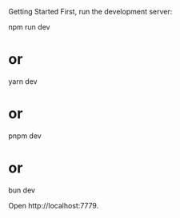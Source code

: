 Getting Started
First, run the development server:

npm run dev
# or
yarn dev
# or
pnpm dev
# or
bun dev

Open http://localhost:7779.